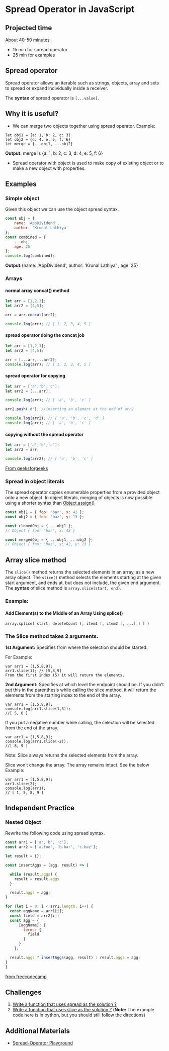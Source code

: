﻿# Spread Operator in JavaScript

## Projected time

About 40-50 minutes

- 15 min for spread operator
- 25 min for examples

## Spread operator

Spread operator allows an iterable such as strings, objects, array and sets to spread or expand individually inside a receiver.

The **syntax** of spread operator is `[...value]`.

## Why it is useful?

- We can merge two objects together using spread operator.
  Example:

```
let obj1 = {a: 1, b: 2, c: 3}
let obj2 = {d: 4, e: 5, f: 6}
let merge = {...obj1, ...obj2}
```

**Output:** merge is {a: 1, b: 2, c: 3, d: 4, e: 5, f: 6}

- Spread operator with object is used to make copy of existing object or to make a new object with properties.

## Examples

### Simple object

Given this object we can use the object spread syntax.

```javaScript
const obj = {
    name: 'AppDividend',
    author: 'Krunal Lathiya'
};
const combined = {
    ...obj,
    age: 25
};
console.log(combined);
```

**Output:**{name: 'AppDividend', author: 'Krunal Lathiya' , age: 25}

### Arrays

#### normal array concat() method

```javaScript
let arr = [1,2,3];
let arr2 = [4,5];

arr = arr.concat(arr2);

console.log(arr); // [ 1, 2, 3, 4, 5 ]
```

#### spread operator doing the concat job

```javaScript
let arr = [1,2,3];
let arr2 = [4,5];

arr = [...arr,...arr2];
console.log(arr); // [ 1, 2, 3, 4, 5 ]
```

#### spread operator for copying

```javaScript
let arr = ['a','b','c'];
let arr2 = [...arr];

console.log(arr); // [ 'a', 'b', 'c' ]

arr2.push('d'); //inserting an element at the end of arr2

console.log(arr2); // [ 'a', 'b', 'c', 'd' ]
console.log(arr); // [ 'a', 'b', 'c' ]
```

#### copying without the spread operator

```javaScript
let arr = ['a','b','c'];
let arr2 = arr;

console.log(arr2); // [ 'a', 'b', 'c' ]
```

[From geeksforgeeks](https://www.geeksforgeeks.org/javascript-spread-operator/)

### Spread in object literals

The spread operator copies enumerable properties from a provided object onto a new object. In object literals, merging of objects is now possible using a shorter syntax than [Object.assign()](https://developer.mozilla.org/en-US/docs/Web/JavaScript/Reference/Global_Objects/Object/assign)

```JavaScript
const obj1 = { foo: 'bar', x: 42 };
const obj2 = { foo: 'baz', y: 13 };

const clonedObj = { ...obj1 };
// Object { foo: "bar", x: 42 }

const mergedObj = { ...obj1, ...obj2 };
// Object { foo: "baz", x: 42, y: 13 }
```

## Array slice method

The `slice()` method returns the selected elements in an array, as a new array object. The `slice()` method selects the elements starting at the given start argument, and ends at, but does not include, the given end argument.
The **syntax** of slice method is `array.slice(start, end)`.

### Example:

#### Add Element(s) to the Middle of an Array Using splice()

```
array.splice( start, deleteCount [, item1 [, item2 [, ...] ] ] )
```

### The Slice method takes 2 arguments.

**1st Argument:** Specifies from where the selection should be started.

For Example:

```
var arr1 = [1,5,8,9];
arr1.slice(1); // [5,8,9]
From the first index (5) it will return the elements.
```

**2nd Argument:** Specifies at which level the endpoint should be. If you didn’t put this in the parenthesis while calling the slice method, it will return the elements from the starting index to the end of the array.

```
var arr1 = [1,5,8,9];
console.log(arr1.slice(1,3));
//[ 5, 8 ]
```

If you put a negative number while calling, the selection will be selected from the end of the array.

```
var arr1 = [1,5,8,9];
console.log(arr1.slice(-2));
//[ 8, 9 ]
```

Note: Slice always returns the selected elements from the array.

Slice won’t change the array. The array remains intact. See the below Example:

```
var arr1 = [1,5,8,9];
arr1.slice(2);
console.log(arr1);
// [ 1, 5, 8, 9 ]
```

## Independent Practice

### Nested Object

Rewrite the following code using spread syntax.

```javaScript
const arr1 = ['a','b', 'c'];
const arr2 = ['a.foo', 'b.bar', 'c.baz'];

let result = {};

const insertAggs = (agg, result) => {

  while (result.aggs) {
    result = result.aggs
  }

  result.aggs = agg;
}

for (let i = 0; i < arr1.length; i++) {
  const aggName = arr1[i];
  const field = arr2[i];
  const agg = {
      [aggName]: {
        terms: {
          field
        }
      }
    };

  result.aggs ? insertAggs(agg, result) : result.aggs = agg;
}
}
```

[from freecodecamp](https://www.freecodecamp.org/forum/t/how-do-i-build-a-nested-object-in-javascript-dynamically/304543/3)

## Challenges

1. [Write a function that uses spread as the solution ?](https://www.freecodecamp.org/learn/javascript-algorithms-and-data-structures/es6/use-the-spread-operator-to-evaluate-arrays-in-place)
2. [Write a function that uses slice as the solution ?](https://curt-park.github.io/2018-09-13/algorithm-max-slice-sum/)
   (**Note:** The example code here is in python, but you should still follow the directions)

## Additional Materials

- [Spread-Operator Playground](https://www.codingame.com/playgrounds/7998/es6-tutorials-spread-operator-with-fun)
